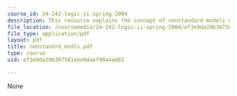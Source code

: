 ```yaml
---
course_id: 24-242-logic-ii-spring-2004
description: This resource explains the concept of nonstandard models of true arithmetic.
file_location: /coursemedia/24-242-logic-ii-spring-2004/ef3e9da20b387581eee9daef90a4ab82_nonstandrd_modls.pdf
file_type: application/pdf
layout: pdf
title: nonstandrd_modls.pdf
type: course
uid: ef3e9da20b387581eee9daef90a4ab82

---
```

None